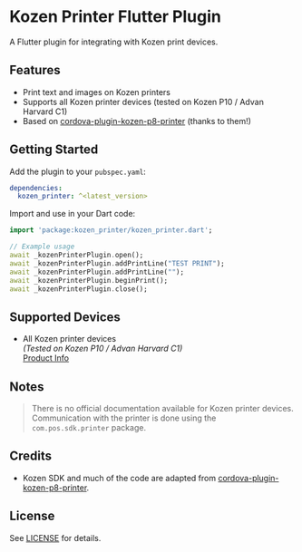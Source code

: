 # Kozen Printer Flutter Plugin

A Flutter plugin for integrating with Kozen print devices.

## Features

- Print text and images on Kozen printers
- Supports all Kozen printer devices (tested on Kozen P10 / Advan Harvard C1)
- Based on [cordova-plugin-kozen-p8-printer](https://github.com/SistePar/cordova-plugin-kozen-p8-printer) (thanks to them!)

## Getting Started

Add the plugin to your `pubspec.yaml`:

```yaml
dependencies:
  kozen_printer: ^<latest_version>
```

Import and use in your Dart code:

```dart
import 'package:kozen_printer/kozen_printer.dart';

// Example usage
await _kozenPrinterPlugin.open();
await _kozenPrinterPlugin.addPrintLine("TEST PRINT");
await _kozenPrinterPlugin.addPrintLine("");
await _kozenPrinterPlugin.beginPrint();
await _kozenPrinterPlugin.close();
```

## Supported Devices

- All Kozen printer devices  
  _(Tested on Kozen P10 / Advan Harvard C1)_  
  [Product Info](https://advandigital.com/landing-page-product/harvard-c1/)

## Notes

> There is no official documentation available for Kozen printer devices.  
> Communication with the printer is done using the `com.pos.sdk.printer` package.

## Credits

- Kozen SDK and much of the code are adapted from [cordova-plugin-kozen-p8-printer](https://github.com/SistePar/cordova-plugin-kozen-p8-printer).

## License

See [LICENSE](LICENSE) for details.
